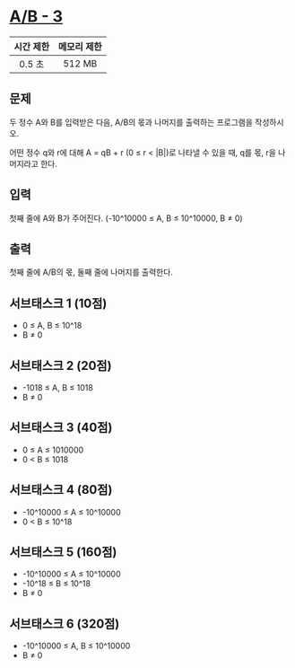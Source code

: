 # [A/B - 3](https://www.acmicpc.net/problem/16428)

| 시간 제한 | 메모리 제한 |
| :-------: | :---------: |
| 0.5 초    | 512 MB      |

## 문제

두 정수 A와 B를 입력받은 다음, A/B의 몫과 나머지를 출력하는 프로그램을 작성하시오.

어떤 정수 q와 r에 대해 A = qB + r (0 ≤ r < |B|)로 나타낼 수 있을 때, q를 몫, r을 나머지라고 한다.


## 입력

첫째 줄에 A와 B가 주어진다. (-10^10000 ≤ A, B ≤ 10^10000, B ≠ 0)


## 출력

첫째 줄에 A/B의 몫, 둘째 줄에 나머지를 출력한다.


## 서브태스크 1 (10점)

* 0 ≤ A, B ≤ 10^18
* B ≠ 0


## 서브태스크 2 (20점)

* -1018 ≤ A, B ≤ 1018
* B ≠ 0


## 서브태스크 3 (40점)

* 0 ≤ A ≤ 1010000
* 0 < B ≤ 1018


## 서브태스크 4 (80점)

* -10^10000 ≤ A ≤ 10^10000
* 0 < B ≤ 10^18


## 서브태스크 5 (160점)

* -10^10000 ≤ A ≤ 10^10000
* -10^18 ≤ B ≤ 10^18
* B ≠ 0


## 서브태스크 6 (320점)

* -10^10000 ≤ A, B ≤ 10^10000
* B ≠ 0


